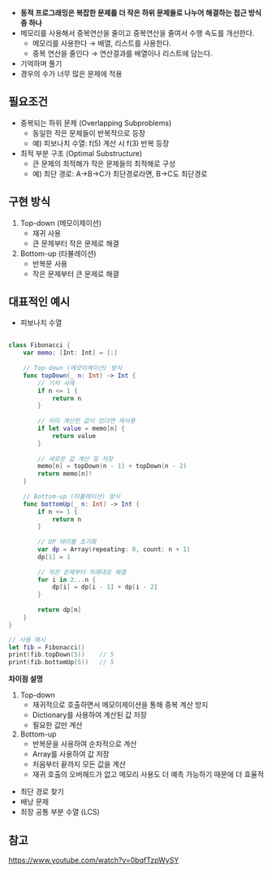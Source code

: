 - **동적 프로그래밍은 복잡한 문제를 더 작은 하위 문제들로 나누어 해결하는 접근 방식 중 하나**
- 메모리를 사용해서 중복연산을 줄이고 중복연산을 줄여서 수행 속도를 개선한다.
    - 메모리를 사용한다 → 배열, 리스트를 사용한다.
    - 중복 연산을 줄인다 → 연산결과를 배열이나 리스트에 담는다.
- 기억하며 풀기
- 경우의 수가 너무 많은 문제에 적용

## 필요조건

- 중복되는 하위 문제 (Overlapping Subproblems)
    - 동일한 작은 문제들이 반복적으로 등장
    - 예) 피보나치 수열: f(5) 계산 시 f(3) 반복 등장
- 최적 부분 구조 (Optimal Substructure)
    - 큰 문제의 최적해가 작은 문제들의 최적해로 구성
    - 예) 최단 경로: A→B→C가 최단경로라면, B→C도 최단경로

## **구현 방식**

1. Top-down (메모이제이션)
    - 재귀 사용
    - 큰 문제부터 작은 문제로 해결
2. Bottom-up (타뷸레이션)
    - 반복문 사용
    - 작은 문제부터 큰 문제로 해결

## **대표적인 예시**

- 피보나치 수열

```swift

class Fibonacci {
    var memo: [Int: Int] = [:]
    
    // Top-down (메모이제이션) 방식
    func topDown(_ n: Int) -> Int {
        // 기저 사례
        if n <= 1 { 
            return n 
        }
        
        // 이미 계산한 값이 있다면 재사용
        if let value = memo[n] {
            return value
        }
        
        // 새로운 값 계산 및 저장
        memo[n] = topDown(n - 1) + topDown(n - 2)
        return memo[n]!
    }
    
    // Bottom-up (타뷸레이션) 방식
    func bottomUp(_ n: Int) -> Int {
        if n <= 1 { 
            return n 
        }
        
        // DP 테이블 초기화
        var dp = Array(repeating: 0, count: n + 1)
        dp[1] = 1
        
        // 작은 문제부터 차례대로 해결
        for i in 2...n {
            dp[i] = dp[i - 1] + dp[i - 2]
        }
        
        return dp[n]
    }
}

// 사용 예시
let fib = Fibonacci()
print(fib.topDown(5))    // 5
print(fib.bottomUp(5))   // 5
```

**차이점 설명**

1. Top-down
    - 재귀적으로 호출하면서 메모이제이션을 통해 중복 계산 방지
    - Dictionary를 사용하여 계산된 값 저장
    - 필요한 값만 계산
2. Bottom-up
    - 반복문을 사용하여 순차적으로 계산
    - Array를 사용하여 값 저장
    - 처음부터 끝까지 모든 값을 계산
    - 재귀 호출의 오버헤드가 없고 메모리 사용도 더 예측 가능하기 때문에 더 효율적

- 최단 경로 찾기
- 배낭 문제
- 최장 공통 부분 수열 (LCS)

## 참고

https://www.youtube.com/watch?v=0bqfTzpWySY
